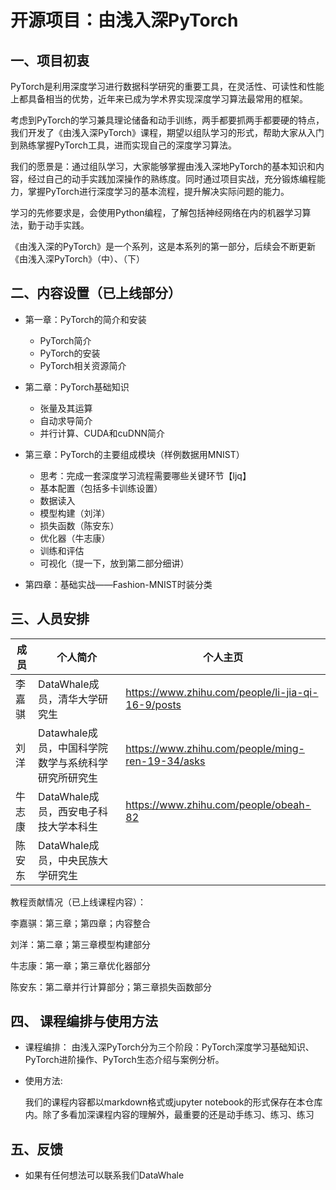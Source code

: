 # 开源项目：由浅入深PyTorch

## 一、项目初衷

PyTorch是利用深度学习进行数据科学研究的重要工具，在灵活性、可读性和性能上都具备相当的优势，近年来已成为学术界实现深度学习算法最常用的框架。

考虑到PyTorch的学习兼具理论储备和动手训练，两手都要抓两手都要硬的特点，我们开发了《由浅入深PyTorch》课程，期望以组队学习的形式，帮助大家从入门到熟练掌握PyTorch工具，进而实现自己的深度学习算法。

我们的愿景是：通过组队学习，大家能够掌握由浅入深地PyTorch的基本知识和内容，经过自己的动手实践加深操作的熟练度。同时通过项目实战，充分锻炼编程能力，掌握PyTorch进行深度学习的基本流程，提升解决实际问题的能力。

学习的先修要求是，会使用Python编程，了解包括神经网络在内的机器学习算法，勤于动手实践。

《由浅入深的PyTorch》是一个系列，这是本系列的第一部分，后续会不断更新《由浅入深PyTorch》（中）、（下）

## 二、内容设置（已上线部分）

- 第一章：PyTorch的简介和安装
  - PyTorch简介
  - PyTorch的安装
  - PyTorch相关资源简介

- 第二章：PyTorch基础知识
  - 张量及其运算
  - 自动求导简介
  - 并行计算、CUDA和cuDNN简介

- 第三章：PyTorch的主要组成模块（样例数据用MNIST）
  - 思考：完成一套深度学习流程需要哪些关键环节【ljq】
  - 基本配置（包括多卡训练设置）
  - 数据读入
  - 模型构建（刘洋）
  - 损失函数（陈安东）
  - 优化器（牛志康）
  - 训练和评估
  - 可视化（提一下，放到第二部分细讲）

- 第四章：基础实战——Fashion-MNIST时装分类

## 三、人员安排

| 成员   | 个人简介                                            | 个人主页                                          |
| ------ | --------------------------------------------------- | ------------------------------------------------- |
| 李嘉骐 | DataWhale成员，清华大学研究生                       | https://www.zhihu.com/people/li-jia-qi-16-9/posts |
| 刘洋   | Datawhale成员，中国科学院数学与系统科学研究所研究生 | https://www.zhihu.com/people/ming-ren-19-34/asks  |
| 牛志康 | DataWhale成员，西安电子科技大学本科生               | https://www.zhihu.com/people/obeah-82             |
| 陈安东 | DataWhale成员，中央民族大学研究生                   |                                                   |

教程贡献情况（已上线课程内容）：

李嘉骐：第三章；第四章；内容整合

刘洋：第二章；第三章模型构建部分

牛志康：第一章；第三章优化器部分

陈安东：第二章并行计算部分；第三章损失函数部分

## 四、 课程编排与使用方法

- 课程编排：
  由浅入深PyTorch分为三个阶段：PyTorch深度学习基础知识、PyTorch进阶操作、PyTorch生态介绍与案例分析。

- 使用方法:

  我们的课程内容都以markdown格式或jupyter notebook的形式保存在本仓库内。除了多看加深课程内容的理解外，最重要的还是动手练习、练习、练习

## 五、反馈

- 如果有任何想法可以联系我们DataWhale
